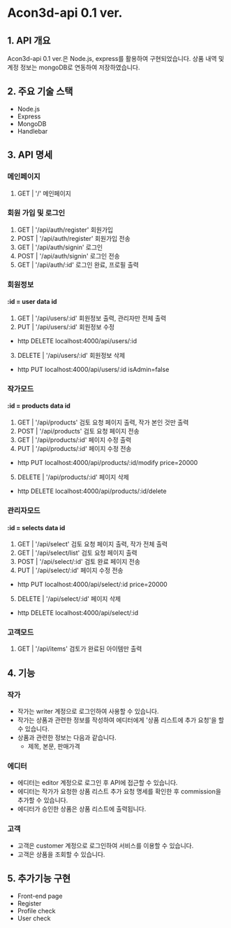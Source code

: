 # Acon3d-api 0.1 ver.

## 1. API 개요
Acon3d-api 0.1 ver.은 Node.js, express를 활용하여 구현되었습니다. 상품 내역 및 계정 정보는 mongoDB로 연동하여 저장하였습니다.



## 2. 주요 기술 스택
- Node.js
- Express
- MongoDB
- Handlebar



## 3. API 명세
### 메인페이지
1. GET | '/'                         메인페이지

### 회원 가입 및 로그인
1. GET  | '/api/auth/register'       회원가입
2. POST | '/api/auth/register'       회원가입 전송
3. GET  | '/api/auth/signin'         로그인
4. POST | '/api/auth/signin'         로그인 전송
5. GET  | '/api/auth/:id'            로그인 완료, 프로필 출력


### 회원정보
#### :id = user data id 
1. GET    | '/api/users/:id'          회원정보 출력, 관리자만 전체 출력
2. PUT    | '/api/users/:id'          회원정보 수정
  - http DELETE localhost:4000/api/users/:id

3. DELETE | '/api/users/:id'          회원정보 삭제
  - http PUT localhost:4000/api/users/:id isAdmin=false 


### 작가모드
#### :id = products data id
1. GET    | '/api/products'        검토 요청 페이지 출력, 작가 본인 것만 출력
2. POST   | '/api/products'        검토 요청 페이지 전송
3. GET    | '/api/products/:id'    페이지 수정 출력
4. PUT    | '/api/products/:id'    페이지 수정 전송
  - http PUT localhost:4000/api/products/:id/modify price=20000  
5. DELETE | '/api/products/:id'    페이지 삭제
  - http DELETE localhost:4000/api/products/:id/delete


### 관리자모드 
#### :id = selects data id
1. GET    | '/api/select'             검토 요청 페이지 출력, 작가 전체 출력
2. GET    | '/api/select/list'        검토 요청 페이지 출력
3. POST   | '/api/select/:id'         검토 완료 페이지 전송
4. PUT    | '/api/select/:id'         페이지 수정 전송
  - http PUT localhost:4000/api/select/:id price=20000
5. DELETE | '/api/select/:id'         페이지 삭제
  - http DELETE localhost:4000/api/select/:id


### 고객모드
1. GET    | '/api/items'              검토가 완료된 아이템만 출력



## 4. 기능
### 작가
- 작가는 writer 계정으로 로그인하여 사용할 수 있습니다.
- 작가는 상품과 관련한 정보를 작성하여 에디터에게 '상품 리스트에 추가 요청'을 할 수 있습니다.
- 상품과 관련한 정보는 다음과 같습니다.
  - 제목, 본문, 판매가격

### 에디터
- 에디터는 editor 계정으로 로그인 후 API에 접근할 수 있습니다.
- 에디터는 작가가 요청한 상품 리스트 추가 요청 명세를 확인한 후 commission을 추가할 수 있습니다.
- 에디터가 승인한 상품은 상품 리스트에 출력됩니다.

### 고객
- 고객은 customer 계정으로 로그인하여 서비스를 이용할 수 있습니다.
- 고객은 상품을 조회할 수 있습니다.


## 5. 추가기능 구현
- Front-end page
- Register
- Profile check
- User check
